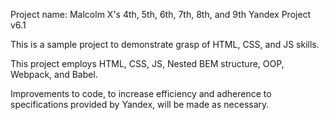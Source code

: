 Project name: Malcolm X's 4th, 5th, 6th, 7th, 8th, and 9th Yandex Project v6.1

This is a sample project to demonstrate grasp of HTML, CSS, and JS skills.

This project employs HTML, CSS, JS, Nested BEM structure, OOP, Webpack, and Babel.

Improvements to code, to increase efficiency and adherence to specifications provided by Yandex, will be made as necessary.
